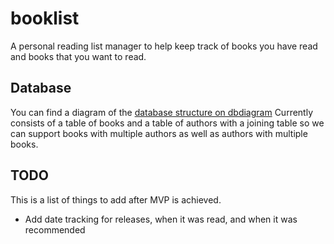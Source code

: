 # booklist
A personal reading list manager to help keep track of books you have read and books that you want to read.

## Database
You can find a diagram of the [database structure on dbdiagram](https://dbdiagram.io/d/62d06ae1cc1bc14cc5be9b72)
Currently consists of a table of books and a table of authors with a joining table so we can support books with multiple authors as well as authors with multiple books.

## TODO
This is a list of things to add after MVP is achieved.
- Add date tracking for releases, when it was read, and when it was recommended